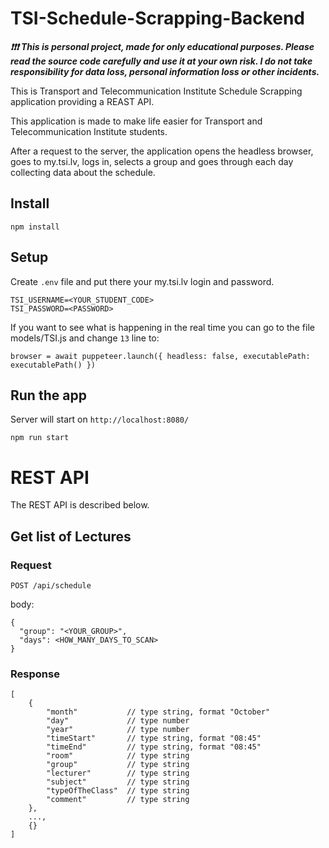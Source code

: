 # TSI-Schedule-Scrapping-Backend

**_:exclamation::exclamation::exclamation: This is personal project, made for only educational purposes. Please read the source code carefully and use it at your own risk. I do not take responsibility for data loss, personal information loss or other incidents._**

This is Transport and Telecommunication Institute Schedule Scrapping application providing a REAST API.

This application is made to make life easier for Transport and Telecommunication Institute students.

After a request to the server, the application opens the headless browser, goes to my.tsi.lv, logs in, selects a group and goes through each day collecting data about the schedule.

## Install

    npm install

## Setup

Create `.env` file and put there your my.tsi.lv login and password.

    TSI_USERNAME=<YOUR_STUDENT_CODE>
    TSI_PASSWORD=<PASSWORD>

If you want to see what is happening in the real time you can go to the file models/TSI.js and change `13` line to:

    browser = await puppeteer.launch({ headless: false, executablePath: executablePath() })

## Run the app

Server will start on `http://localhost:8080/`

    npm run start

# REST API

The REST API is described below.

## Get list of Lectures

### Request

`POST /api/schedule`

body:

```
{
  "group": "<YOUR_GROUP>",
  "days": <HOW_MANY_DAYS_TO_SCAN>
}
```

### Response

```
[
    {
        "month"           // type string, format "October"
        "day"             // type number
        "year"            // type number
        "timeStart"       // type string, format "08:45"
        "timeEnd"         // type string, format "08:45"
        "room"            // type string
        "group"           // type string
        "lecturer"        // type string
        "subject"         // type string
        "typeOfTheClass"  // type string
        "comment"         // type string
    },
    ...,
    {}
]
```
